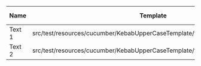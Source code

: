 |  Name  |                                   Template                                    | Single/Multi | Output Path |          File Pattern          |
|--------|-------------------------------------------------------------------------------|--------------|-------------|--------------------------------|
| Text 1 | src/test/resources/cucumber/KebabUpperCaseTemplate/template/SingleTemplate.vm | Single       | single      | Destination.xml                |
| Text 2 | src/test/resources/cucumber/KebabUpperCaseTemplate/template/MultiTemplate.vm  | Multi        | multi       | Destination\_${CLASS_NAME}.xml |

